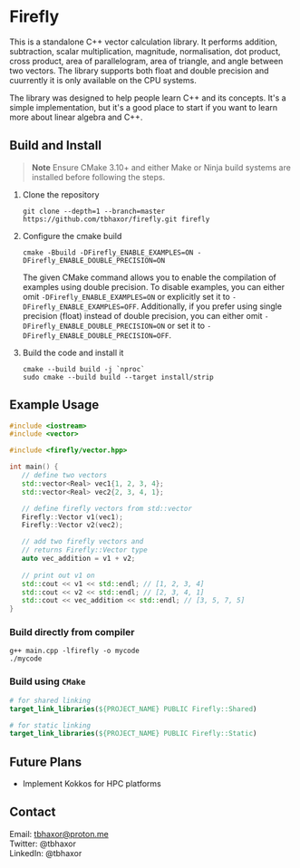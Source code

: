 # Firefly

This is a standalone C++ vector calculation library. It performs addition, subtraction, scalar multiplication, magnitude, normalisation, dot product, cross product, area of parallelogram, area of triangle, and angle between two vectors. The library supports both float and double precision and cuurrently it is only available on the CPU systems.

The library was designed to help people learn C++ and its concepts. It's a simple implementation, but it's a good place to start if you want to learn more about linear algebra and C++.

## Build and Install

> **Note** Ensure CMake 3.10+ and either Make or Ninja build systems are installed before following the steps.

1. Clone the repository
   ```console
   git clone --depth=1 --branch=master https://github.com/tbhaxor/firefly.git firefly
   ```

2. Configure the cmake build
   ```console
   cmake -Bbuild -DFirefly_ENABLE_EXAMPLES=ON -DFirefly_ENABLE_DOUBLE_PRECISION=ON
   ```

   The given CMake command allows you to enable the compilation of examples using double precision. To disable examples, you can either omit `-DFirefly_ENABLE_EXAMPLES=ON` or explicitly set it to `-DFirefly_ENABLE_EXAMPLES=OFF`. Additionally, if you prefer using single precision (float) instead of double precision, you can either omit `-DFirefly_ENABLE_DOUBLE_PRECISION=ON` or set it to `-DFirefly_ENABLE_DOUBLE_PRECISION=OFF`.

3. Build the code and install it
   ```console
   cmake --build build -j `nproc`
   sudo cmake --build build --target install/strip
   ```

## Example Usage

```c++
#include <iostream>
#include <vector>

#include <firefly/vector.hpp>

int main() {
   // define two vectors
   std::vector<Real> vec1{1, 2, 3, 4};
   std::vector<Real> vec2{2, 3, 4, 1};

   // define firefly vectors from std::vector
   Firefly::Vector v1(vec1);
   Firefly::Vector v2(vec2);

   // add two firefly vectors and 
   // returns Firefly::Vector type
   auto vec_addition = v1 + v2;
   
   // print out v1 on 
   std::cout << v1 << std::endl; // [1, 2, 3, 4]
   std::cout << v2 << std::endl; // [2, 3, 4, 1]
   std::cout << vec_addition << std::endl; // [3, 5, 7, 5]
}
```

### Build directly from compiler

```console
g++ main.cpp -lfirefly -o mycode
./mycode
```

### Build using `CMake`

```cmake
# for shared linking
target_link_libraries(${PROJECT_NAME} PUBLIC Firefly::Shared)

# for static linking
target_link_libraries(${PROJECT_NAME} PUBLIC Firefly::Static)
```

## Future Plans

- Implement Kokkos for HPC platforms

## Contact

Email: tbhaxor@proton.me <br />
Twitter: @tbhaxor <br />
LinkedIn: @tbhaxor 